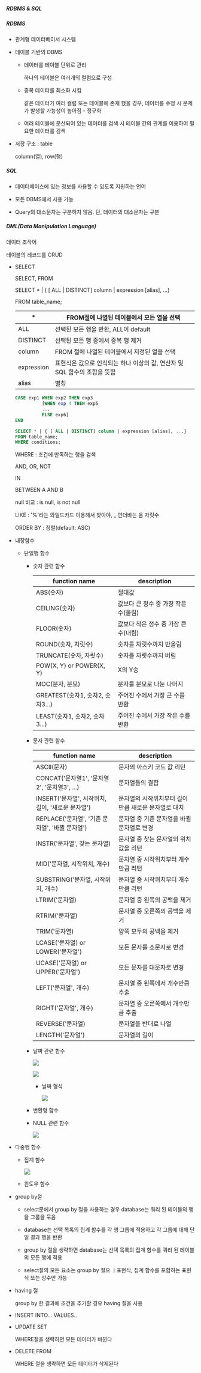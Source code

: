 ##### RDBMS & SQL

##### RDBMS

- 관계형 데이터베이서 시스템

- 테이블 기반의 DBMS
  
  - 데이터를 테이블 단위로 관리
    
    하나의 테이블은 여러개의 컬럼으로 구성
  
  - 중복 데이터를 최소화 시킴
    
    같은 데이터가 여러 컬럼 또는 테이블에 존재 했을 경우, 데이터를 수정 시 문제가 발생할 가능성이 높아짐 - 정규화
  
  - 여러 테이블에 분산되어 있는 데이터를 검색 시 테이블 간의 관계를 이용하여 필요한 데이터를 검색

- 저장 구조 : table
  
  column(열), row(행)

##### SQL

- 데이터베이스에 있는 정보를 사용할 수 있도록 지원하는 언어

- 모든 DBMS에서 사용 가능

- Query의 대소문자는 구분하지 않음. 단, 데이터의 대소문자는 구분

##### DML(Data Manipulation Language)

데이터 조작어

테이블의 레코드를 CRUD

- SELECT
  
  SELECT, FROM
  
  SELECT * | { [ ALL | DISTINCT] column | expression [alias], ...}
  
  FROM table_name;
  
  | *          | FROM절에 나열된 테이블에서 모든 열을 선택                    |
  | ---------- | -------------------------------------------- |
  | ALL        | 선택된 모든 행을 반환, ALL이 default                   |
  | DISTINCT   | 선택된 모든 행 중에서 중복 행 제거                         |
  | column     | FROM 절에 나열된 테이블에서 지정된 열을 선택                  |
  | expression | 표현식은 값으로 인식되는 하나 이상의 값, 연산자 및 SQL 함수의 조합을 뜻함 |
  | alias      | 별칭                                           |
  
  ```sql
  CASE exp1 WHEN exp2 THEN exp3
            [WHEN exp 4 THEN exp5
            ...
            ELSE exp6]
  END
  ```
  
  ```sql
  SELECT * | { [ ALL | DISTINCT] column | expression [alias], ...}
  FROM table_name;
  WHERE conditions;
  ```
  
  WHERE : 조건에 만족하는 행을 검색
  
  AND, OR, NOT
  
  IN
  
  BETWEEN A AND B
  
  null 비교 : is null, is not null
  
  LIKE : '%'라는 와일드카드 이용해서 찾아야, _ 언더바는 음 자릿수
  
  ORDER BY : 정렬(default: ASC)
  
  

- 내장함수
  
  - 단일행 함수
    
    - 숫자 관련 함수
      
      | function name              | description            |
      | -------------------------- | ---------------------- |
      | ABS(숫자)                    | 절대값                    |
      | CEILING(숫자)                | 값보다 큰 정수 중 가장 작은 수(올림) |
      | FLOOR(숫자)                  | 값보다 작은 정수 중 가장 큰 수(내림) |
      | ROUND(숫자, 자릿수)             | 숫자를 자릿수까지 반올림          |
      | TRUNCATE(숫자, 자릿수)          | 숫자를 자릿수까지 버림           |
      | POW(X, Y) or POWER(X, Y)   | X의 Y승                  |
      | MOC(분자, 분모)                | 분자를 분모로 나눈 나머지         |
      | GREATEST(숫자1, 숫자2, 숫자3...) | 주어진 수에서 가장 큰 수를 반환     |
      | LEAST(숫자1, 숫자2, 숫자3...)    | 주어진 수에서 가장 작은 수를 반환    |
    
    - 문자 관련 함수
      
      | function name                       | description                  |
      | ----------------------------------- | ---------------------------- |
      | ASCII(문자)                           | 문자의 아스키 코드 값 리턴              |
      | CONCAT('문자열1', '문자열2', '문자열3', ...) | 문자열들의 결합                     |
      | INSERT('문자열', 시작위치, 길이, '새로운 문자열')  | 문자열의 시작위치부터 길이만큼 새로운 문자열로 대치 |
      | REPLACE('문자열', '기존 문자열', '바뀔 문자열')  | 문자열 중 기존 문자열을 바뀔 문자열로 변경     |
      | INSTR('문자열', 찾는 문자열)                | 문자열 중 찾는 문자열의 위치 값을 리턴       |
      | MID('문자열, 시작위치, 개수)                 | 문자열 중 시작위치부터 개수만큼 리턴         |
      | SUBSTRING('문자열, 시작위치, 개수)           | 문자열 중 시작위치부터 개수만큼 리턴         |
      | LTRIM('문자열)                         | 문자열 중 왼쪽의 공백을 제거             |
      | RTRIM('문자열)                         | 문자열 중 오른쪽의 공백을 제거            |
      | TRIM('문자열)                          | 양쪽 모두의 공백을 제거                |
      | LCASE('문자열) or LOWER('문자열')         | 모든 문자를 소문자로 변경               |
      | UCASE('문자열) or UPPER('문자열')         | 모든 문자를 대문자로 변경               |
      | LEFT('문자열', 개수)                     | 문자열 중 왼쪽에서 개수만큼 추출           |
      | RIGHT('문자열', 개수)                    | 문자열 중 오른쪽에서 개수만큼 추출          |
      | REVERSE('문자열)                       | 문자열을 반대로 나열                  |
      | LENGTH('문자열')                       | 문자열의 길이                      |
    
    - 날짜 관련 함수
      
      ![](MySQL_assets/2024-01-04-02-46-40-image.png)
      
      ![](MySQL_assets/2024-01-04-02-47-05-image.png)
      
      - 날짜 형식
        
        ![](MySQL_assets/2024-01-04-02-47-31-image.png)
    
    - 변환형 함수

    - NULL 관련 함수
    
      ![](MySQL_assets/2024-01-04-02-48-23-image.png)

- 다중행 함수
  
  - 집계 함수
    
    ![](MySQL_assets/2024-01-04-02-48-41-image.png)
  
  - 윈도우 함수



- group by절
  
  - select문에서 group by 절을 사용하는 경우 database는 쿼리 된 테이블의 행을 그룹을 묶음
  
  - database는 선택 목록의 집계 함수를 각 행 그룹에 적용하고 각 그룹에 대해 단일 결과 행을 반환
  
  - group by 절을 생략하면 database는 선택 목록의 집계 함수를 쿼리 된 테이블의 모든 행에 적용
  
  - select절의 모든 요소는 group by 절으 ㅣ표현식, 집계 함수를 포함하는 표현식 또는 상수만 가능

- having 절
  
  group by 한 결과에 조건을 추가할 경우 having 절을 사용



- INSERT INTO... VALUES..

- UPDATE SET
  
  WHERE절을 생략하면 모든 데이터가 바뀐다

- DELETE FROM
  
  WHERE 절을 생략하면 모든 데이터가 삭제된다
